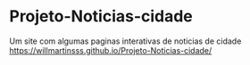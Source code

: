 # Projeto-Noticias-cidade
Um site com algumas paginas interativas de noticias de cidade
https://willmartinsss.github.io/Projeto-Noticias-cidade/

